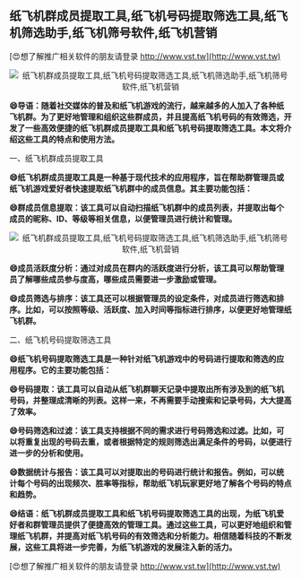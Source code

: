 ## **纸飞机群成员提取工具,纸飞机号码提取筛选工具,纸飞机筛选助手,纸飞机筛号软件,纸飞机营销**

[😍想了解推广相关软件的朋友请登录 http://www.vst.tw](http://www.vst.tw)

 <center><img src="https://vst.tw/MP4/tuiguang/png/6.png" alt="纸飞机群成员提取工具,纸飞机号码提取筛选工具,纸飞机筛选助手,纸飞机筛号软件,纸飞机营销"></center>

**😄导语：随着社交媒体的普及和纸飞机游戏的流行，越来越多的人加入了各种纸飞机群。为了更好地管理和组织这些群成员，并且提高纸飞机号码的有效筛选，开发了一些高效便捷的纸飞机群成员提取工具和纸飞机号码提取筛选工具。本文将介绍这些工具的特点和使用方法。**

一、纸飞机群成员提取工具

**😄纸飞机群成员提取工具是一种基于现代技术的应用程序，旨在帮助群管理员或纸飞机游戏爱好者快速提取纸飞机群中的成员信息。其主要功能包括：**

**😄群成员信息提取：该工具可以自动扫描纸飞机群中的成员列表，并提取出每个成员的昵称、ID、等级等相关信息，以便管理员进行统计和管理。**

 <center><img src="https://vst.tw/MP4/tuiguang/png/6.png" alt="纸飞机群成员提取工具,纸飞机号码提取筛选工具,纸飞机筛选助手,纸飞机筛号软件,纸飞机营销"></center>

**😄成员活跃度分析：通过对成员在群内的活跃度进行分析，该工具可以帮助管理员了解哪些成员参与度高，哪些成员需要进一步激励或管理。**

**😄成员筛选与排序：该工具还可以根据管理员的设定条件，对成员进行筛选和排序。比如，可以按照等级、活跃度、加入时间等指标进行排序，以便更好地管理纸飞机群。**

二、纸飞机号码提取筛选工具

**😄纸飞机号码提取筛选工具是一种针对纸飞机游戏中的号码进行提取和筛选的应用程序。它的主要功能包括：**

**😄号码提取：该工具可以自动从纸飞机群聊天记录中提取出所有涉及到的纸飞机号码，并整理成清晰的列表。这样一来，不再需要手动搜索和记录号码，大大提高了效率。**

**😄号码筛选和过滤：该工具支持根据不同的需求进行号码筛选和过滤。比如，可以将重复出现的号码去重，或者根据特定的规则筛选出满足条件的号码，以便进行进一步的分析和使用。**

**😄数据统计与报告：该工具可以对提取出的号码进行统计和报告。例如，可以统计每个号码的出现频次、胜率等指标，帮助纸飞机玩家更好地了解各个号码的特点和趋势。**

**😄结语：纸飞机群成员提取工具和纸飞机号码提取筛选工具的出现，为纸飞机爱好者和群管理员提供了便捷高效的管理工具。通过这些工具，可以更好地组织和管理纸飞机群，并提高对纸飞机号码的有效筛选和分析能力。相信随着科技的不断发展，这些工具将进一步完善，为纸飞机游戏的发展注入新的活力。**

[😍想了解推广相关软件的朋友请登录 http://www.vst.tw](http://www.vst.tw)



